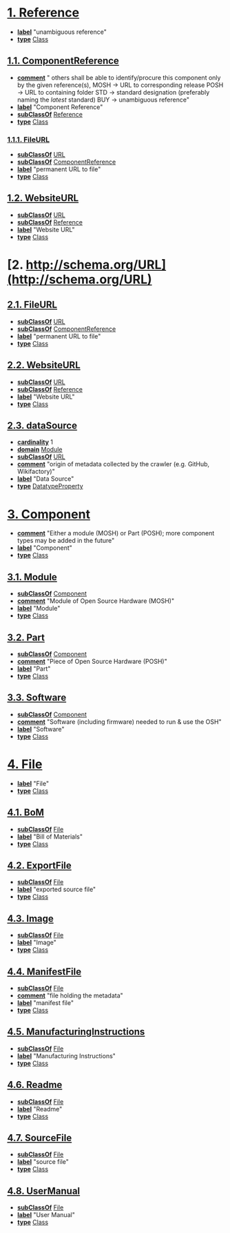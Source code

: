 # [1. Reference](https://github.com/OPEN-NEXT/OKH-LOSH/raw/master/OKH-LOSH.ttl#Reference)

* [**label**](http://www.w3.org/2000/01/rdf-schema#label) "unambiguous reference"
* [**type**](http://www.w3.org/1999/02/22-rdf-syntax-ns#type) [Class](http://www.w3.org/2002/07/owl#Class)

## [1.1. ComponentReference](https://github.com/OPEN-NEXT/OKH-LOSH/raw/master/OKH-LOSH.ttl#ComponentReference)

* [**comment**](http://www.w3.org/2000/01/rdf-schema#comment) "
    others shall be able to identify/procure this component only by the given reference(s),
    MOSH → URL to corresponding release
    POSH → URL to containing folder
    STD  → standard designation (preferably naming the _latest_ standard)
    BUY  → unambiguous reference"
* [**label**](http://www.w3.org/2000/01/rdf-schema#label) "Component Reference"
* [**subClassOf**](http://www.w3.org/2000/01/rdf-schema#subClassOf) [Reference](https://github.com/OPEN-NEXT/OKH-LOSH/raw/master/OKH-LOSH.ttl#Reference)
* [**type**](http://www.w3.org/1999/02/22-rdf-syntax-ns#type) [Class](http://www.w3.org/2002/07/owl#Class)

### [1.1.1. FileURL](https://github.com/OPEN-NEXT/OKH-LOSH/raw/master/OKH-LOSH.ttl#FileURL)

* [**subClassOf**](http://www.w3.org/2000/01/rdf-schema#subClassOf) [URL](http://schema.org/URL)
* [**subClassOf**](http://www.w3.org/2000/01/rdf-schema#subClassOf) [ComponentReference](https://github.com/OPEN-NEXT/OKH-LOSH/raw/master/OKH-LOSH.ttl#ComponentReference)
* [**label**](http://www.w3.org/2000/01/rdf-schema#label) "permanent URL to file"
* [**type**](http://www.w3.org/1999/02/22-rdf-syntax-ns#type) [Class](http://www.w3.org/2002/07/owl#Class)

## [1.2. WebsiteURL](https://github.com/OPEN-NEXT/OKH-LOSH/raw/master/OKH-LOSH.ttl#WebsiteURL)

* [**subClassOf**](http://www.w3.org/2000/01/rdf-schema#subClassOf) [URL](http://schema.org/URL)
* [**subClassOf**](http://www.w3.org/2000/01/rdf-schema#subClassOf) [Reference](https://github.com/OPEN-NEXT/OKH-LOSH/raw/master/OKH-LOSH.ttl#Reference)
* [**label**](http://www.w3.org/2000/01/rdf-schema#label) "Website URL"
* [**type**](http://www.w3.org/1999/02/22-rdf-syntax-ns#type) [Class](http://www.w3.org/2002/07/owl#Class)

# [2. http://schema.org/URL](http://schema.org/URL)


## [2.1. FileURL](https://github.com/OPEN-NEXT/OKH-LOSH/raw/master/OKH-LOSH.ttl#FileURL)

* [**subClassOf**](http://www.w3.org/2000/01/rdf-schema#subClassOf) [URL](http://schema.org/URL)
* [**subClassOf**](http://www.w3.org/2000/01/rdf-schema#subClassOf) [ComponentReference](https://github.com/OPEN-NEXT/OKH-LOSH/raw/master/OKH-LOSH.ttl#ComponentReference)
* [**label**](http://www.w3.org/2000/01/rdf-schema#label) "permanent URL to file"
* [**type**](http://www.w3.org/1999/02/22-rdf-syntax-ns#type) [Class](http://www.w3.org/2002/07/owl#Class)

## [2.2. WebsiteURL](https://github.com/OPEN-NEXT/OKH-LOSH/raw/master/OKH-LOSH.ttl#WebsiteURL)

* [**subClassOf**](http://www.w3.org/2000/01/rdf-schema#subClassOf) [URL](http://schema.org/URL)
* [**subClassOf**](http://www.w3.org/2000/01/rdf-schema#subClassOf) [Reference](https://github.com/OPEN-NEXT/OKH-LOSH/raw/master/OKH-LOSH.ttl#Reference)
* [**label**](http://www.w3.org/2000/01/rdf-schema#label) "Website URL"
* [**type**](http://www.w3.org/1999/02/22-rdf-syntax-ns#type) [Class](http://www.w3.org/2002/07/owl#Class)

## [2.3. dataSource](https://github.com/OPEN-NEXT/OKH-LOSH/raw/master/OKH-LOSH.ttl#dataSource)

* [**cardinality**](http://www.w3.org/2002/07/owl#cardinality) 1
* [**domain**](http://www.w3.org/2000/01/rdf-schema#domain) [Module](https://github.com/OPEN-NEXT/OKH-LOSH/raw/master/OKH-LOSH.ttl#Module)
* [**subClassOf**](http://www.w3.org/2000/01/rdf-schema#subClassOf) [URL](http://schema.org/URL)
* [**comment**](http://www.w3.org/2000/01/rdf-schema#comment) "origin of metadata collected by the crawler (e.g. GitHub, Wikifactory)"
* [**label**](http://www.w3.org/2000/01/rdf-schema#label) "Data Source"
* [**type**](http://www.w3.org/1999/02/22-rdf-syntax-ns#type) [DatatypeProperty](http://www.w3.org/2002/07/owl#DatatypeProperty)

# [3. Component](https://github.com/OPEN-NEXT/OKH-LOSH/raw/master/OKH-LOSH.ttl#Component)

* [**comment**](http://www.w3.org/2000/01/rdf-schema#comment) "Either a module (MOSH) or Part (POSH); more component types may be added in the future"
* [**label**](http://www.w3.org/2000/01/rdf-schema#label) "Component"
* [**type**](http://www.w3.org/1999/02/22-rdf-syntax-ns#type) [Class](http://www.w3.org/2002/07/owl#Class)

## [3.1. Module](https://github.com/OPEN-NEXT/OKH-LOSH/raw/master/OKH-LOSH.ttl#Module)

* [**subClassOf**](http://www.w3.org/2000/01/rdf-schema#subClassOf) [Component](https://github.com/OPEN-NEXT/OKH-LOSH/raw/master/OKH-LOSH.ttl#Component)
* [**comment**](http://www.w3.org/2000/01/rdf-schema#comment) "Module of Open Source Hardware (MOSH)"
* [**label**](http://www.w3.org/2000/01/rdf-schema#label) "Module"
* [**type**](http://www.w3.org/1999/02/22-rdf-syntax-ns#type) [Class](http://www.w3.org/2002/07/owl#Class)

## [3.2. Part](https://github.com/OPEN-NEXT/OKH-LOSH/raw/master/OKH-LOSH.ttl#Part)

* [**subClassOf**](http://www.w3.org/2000/01/rdf-schema#subClassOf) [Component](https://github.com/OPEN-NEXT/OKH-LOSH/raw/master/OKH-LOSH.ttl#Component)
* [**comment**](http://www.w3.org/2000/01/rdf-schema#comment) "Piece of Open Source Hardware (POSH)"
* [**label**](http://www.w3.org/2000/01/rdf-schema#label) "Part"
* [**type**](http://www.w3.org/1999/02/22-rdf-syntax-ns#type) [Class](http://www.w3.org/2002/07/owl#Class)

## [3.3. Software](https://github.com/OPEN-NEXT/OKH-LOSH/raw/master/OKH-LOSH.ttl#Software)

* [**subClassOf**](http://www.w3.org/2000/01/rdf-schema#subClassOf) [Component](https://github.com/OPEN-NEXT/OKH-LOSH/raw/master/OKH-LOSH.ttl#Component)
* [**comment**](http://www.w3.org/2000/01/rdf-schema#comment) "Software (including firmware) needed to run & use the OSH"
* [**label**](http://www.w3.org/2000/01/rdf-schema#label) "Software"
* [**type**](http://www.w3.org/1999/02/22-rdf-syntax-ns#type) [Class](http://www.w3.org/2002/07/owl#Class)

# [4. File](https://github.com/OPEN-NEXT/OKH-LOSH/raw/master/OKH-LOSH.ttl#File)

* [**label**](http://www.w3.org/2000/01/rdf-schema#label) "File"
* [**type**](http://www.w3.org/1999/02/22-rdf-syntax-ns#type) [Class](http://www.w3.org/2002/07/owl#Class)

## [4.1. BoM](https://github.com/OPEN-NEXT/OKH-LOSH/raw/master/OKH-LOSH.ttl#BoM)

* [**subClassOf**](http://www.w3.org/2000/01/rdf-schema#subClassOf) [File](https://github.com/OPEN-NEXT/OKH-LOSH/raw/master/OKH-LOSH.ttl#File)
* [**label**](http://www.w3.org/2000/01/rdf-schema#label) "Bill of Materials"
* [**type**](http://www.w3.org/1999/02/22-rdf-syntax-ns#type) [Class](http://www.w3.org/2002/07/owl#Class)

## [4.2. ExportFile](https://github.com/OPEN-NEXT/OKH-LOSH/raw/master/OKH-LOSH.ttl#ExportFile)

* [**subClassOf**](http://www.w3.org/2000/01/rdf-schema#subClassOf) [File](https://github.com/OPEN-NEXT/OKH-LOSH/raw/master/OKH-LOSH.ttl#File)
* [**label**](http://www.w3.org/2000/01/rdf-schema#label) "exported source file"
* [**type**](http://www.w3.org/1999/02/22-rdf-syntax-ns#type) [Class](http://www.w3.org/2002/07/owl#Class)

## [4.3. Image](https://github.com/OPEN-NEXT/OKH-LOSH/raw/master/OKH-LOSH.ttl#Image)

* [**subClassOf**](http://www.w3.org/2000/01/rdf-schema#subClassOf) [File](https://github.com/OPEN-NEXT/OKH-LOSH/raw/master/OKH-LOSH.ttl#File)
* [**label**](http://www.w3.org/2000/01/rdf-schema#label) "Image"
* [**type**](http://www.w3.org/1999/02/22-rdf-syntax-ns#type) [Class](http://www.w3.org/2002/07/owl#Class)

## [4.4. ManifestFile](https://github.com/OPEN-NEXT/OKH-LOSH/raw/master/OKH-LOSH.ttl#ManifestFile)

* [**subClassOf**](http://www.w3.org/2000/01/rdf-schema#subClassOf) [File](https://github.com/OPEN-NEXT/OKH-LOSH/raw/master/OKH-LOSH.ttl#File)
* [**comment**](http://www.w3.org/2000/01/rdf-schema#comment) "file holding the metadata"
* [**label**](http://www.w3.org/2000/01/rdf-schema#label) "manifest file"
* [**type**](http://www.w3.org/1999/02/22-rdf-syntax-ns#type) [Class](http://www.w3.org/2002/07/owl#Class)

## [4.5. ManufacturingInstructions](https://github.com/OPEN-NEXT/OKH-LOSH/raw/master/OKH-LOSH.ttl#ManufacturingInstructions)

* [**subClassOf**](http://www.w3.org/2000/01/rdf-schema#subClassOf) [File](https://github.com/OPEN-NEXT/OKH-LOSH/raw/master/OKH-LOSH.ttl#File)
* [**label**](http://www.w3.org/2000/01/rdf-schema#label) "Manufacturing Instructions"
* [**type**](http://www.w3.org/1999/02/22-rdf-syntax-ns#type) [Class](http://www.w3.org/2002/07/owl#Class)

## [4.6. Readme](https://github.com/OPEN-NEXT/OKH-LOSH/raw/master/OKH-LOSH.ttl#Readme)

* [**subClassOf**](http://www.w3.org/2000/01/rdf-schema#subClassOf) [File](https://github.com/OPEN-NEXT/OKH-LOSH/raw/master/OKH-LOSH.ttl#File)
* [**label**](http://www.w3.org/2000/01/rdf-schema#label) "Readme"
* [**type**](http://www.w3.org/1999/02/22-rdf-syntax-ns#type) [Class](http://www.w3.org/2002/07/owl#Class)

## [4.7. SourceFile](https://github.com/OPEN-NEXT/OKH-LOSH/raw/master/OKH-LOSH.ttl#SourceFile)

* [**subClassOf**](http://www.w3.org/2000/01/rdf-schema#subClassOf) [File](https://github.com/OPEN-NEXT/OKH-LOSH/raw/master/OKH-LOSH.ttl#File)
* [**label**](http://www.w3.org/2000/01/rdf-schema#label) "source file"
* [**type**](http://www.w3.org/1999/02/22-rdf-syntax-ns#type) [Class](http://www.w3.org/2002/07/owl#Class)

## [4.8. UserManual](https://github.com/OPEN-NEXT/OKH-LOSH/raw/master/OKH-LOSH.ttl#UserManual)

* [**subClassOf**](http://www.w3.org/2000/01/rdf-schema#subClassOf) [File](https://github.com/OPEN-NEXT/OKH-LOSH/raw/master/OKH-LOSH.ttl#File)
* [**label**](http://www.w3.org/2000/01/rdf-schema#label) "User Manual"
* [**type**](http://www.w3.org/1999/02/22-rdf-syntax-ns#type) [Class](http://www.w3.org/2002/07/owl#Class)

